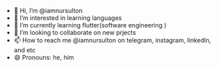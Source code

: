 - 👋 Hi, I’m @iamnursulton
- 👀 I’m interested in learning languages
- 🌱 I’m currently learning flutter(software engineering )
- 💞️ I’m looking to collaborate on new prjects
- 📫 How to reach me @iamnursulton on telegram, instagram, linkedln, and etc
- 😄 Pronouns: he, him


<!---
iamnursulton/iamnursulton is a ✨ special ✨ repository because its `README.md` (this file) appears on your GitHub profile.
You can click the Preview link to take a look at your changes.
--->
